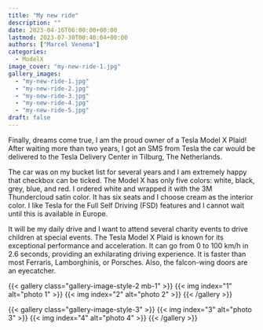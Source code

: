 ```yaml
---
title: "My new ride"
description: ""
date: 2023-04-16T06:00:00+00:00
lastmod: 2023-07-30T00:40:04+00:00
authors: ["Marcel Venema"]
categories:
  - ModelX
image_cover: "my-new-ride-1.jpg"
gallery_images:
  - "my-new-ride-1.jpg"
  - "my-new-ride-2.jpg"
  - "my-new-ride-3.jpg"
  - "my-new-ride-4.jpg"
  - "my-new-ride-5.jpg"
draft: false
---
```


Finally, dreams come true, I am the proud owner of a Tesla Model X Plaid! After waiting more than two years, I got an SMS from Tesla the car would be delivered to the Tesla Delivery Center in Tilburg, The Netherlands.

[](my-new-ride-01.jpg)

The car was on my bucket list for several years and I am extremely happy that checkbox can be ticked. The Model X has only five colors: white, black, grey, blue, and red. I ordered white and wrapped it with the 3M Thundercloud satin color. It has six seats and I choose cream as the interior color. I like Tesla for the Full Self Driving (FSD) features and I cannot wait until this is available in Europe.

It will be my daily drive and I want to attend several charity events to drive children at special events. The Tesla Model X Plaid is known for its exceptional performance and acceleration. It can go from 0 to 100 km/h in 2.6 seconds, providing an exhilarating driving experience. It is faster than most Ferraris, Lamborghinis, or Porsches. Also, the falcon-wing doors are an eyecatcher.

{{< gallery class="gallery-image-style-2 mb-1" >}}
{{< img index="1" alt="photo 1" >}}
{{< img index="2" alt="photo 2" >}}
{{< /gallery >}}

{{< gallery class="gallery-image-style-3" >}}
{{< img index="3" alt="photo 3" >}}
{{< img index="4" alt="photo 4" >}}
{{< /gallery >}}
